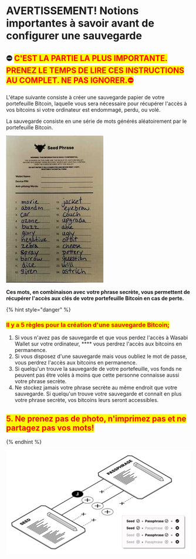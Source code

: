 # AVERTISSEMENT! Notions importantes à savoir avant de configurer une sauvegarde

## ⛔️  <mark style="color:red;">C'EST LA PARTIE LA PLUS IMPORTANTE</mark><mark style="color:red;">**. PRENEZ LE TEMPS DE LIRE CES INSTRUCTIONS AU COMPLET. NE PAS IGNORER.⛔️**</mark>

L'étape suivante consiste à créer une sauvegarde papier de votre portefeuille Bitcoin, laquelle vous sera nécessaire pour récupérer l'accès à vos bitcoins si votre ordinateur est endommagé, perdu, ou volé.

La sauvegarde consiste en une série de mots générés aléatoirement par le portefeuille Bitcoin.

![Exemple d'une sauvegarde de 24 mots.](../.gitbook/assets/seedphrase.jpg)

**Ces mots, en combinaison avec votre phrase secrète, vous permettent de récupérer l'accès aux clés de votre portefeuille Bitcoin en cas de perte.**

{% hint style="danger" %}
### <mark style="color:red;">**Il y a 5 règles pour la création d'une sauvegarde Bitcoin;**</mark>

1. Si vous n'avez pas de sauvegarde et que vous perdez l'accès à Wasabi Wallet sur votre ordinateur, **** vous perdrez l'accès aux bitcoins en permanence.
2. Si vous disposez d'une sauvegarde mais vous oubliez le mot de passe, vous perdrez l'accès aux bitcoins en permanence.
3. Si quelqu'un trouve la sauvegarde de votre portefeuille, vos fonds ne peuvent pas être volés à moins que cette personne connaisse aussi votre phrase secrète.
4. Ne stockez jamais votre phrase secrète au même endroit que votre sauvegarde. Si quelqu'un trouve votre sauvegarde et connait en plus votre phrase secrète, vos bitcoins leurs seront accessibles.

## <mark style="color:red;">5. Ne prenez pas de photo, n'imprimez pas et ne partagez pas vos mots!</mark>
{% endhint %}

![Combinaisons possibles de moyens de perdre de ses bitcoins. ](../.gitbook/assets/how-to-lose-btc.png)
